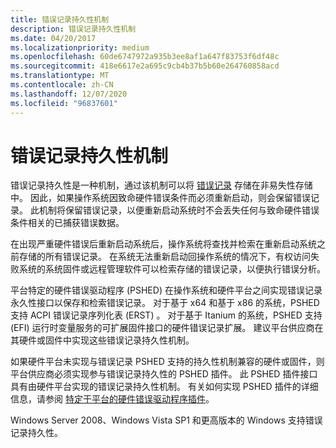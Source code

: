 ```yaml
---
title: 错误记录持久性机制
description: 错误记录持久性机制
ms.date: 04/20/2017
ms.localizationpriority: medium
ms.openlocfilehash: 60de6747972a935b3ee8af1a647f83753f6df48c
ms.sourcegitcommit: 418e6617e2a695c9cb4b37b5b60e264760858acd
ms.translationtype: MT
ms.contentlocale: zh-CN
ms.lasthandoff: 12/07/2020
ms.locfileid: "96837601"
---
```

# <a name="error-record-persistence-mechanism"></a>错误记录持久性机制


错误记录持久性是一种机制，通过该机制可以将 [错误记录](error-records.md) 存储在非易失性存储中。 因此，如果操作系统因致命硬件错误条件而必须重新启动，则会保留错误记录。 此机制将保留错误记录，以便重新启动系统时不会丢失任何与致命硬件错误条件相关的已捕获错误数据。

在出现严重硬件错误后重新启动系统后，操作系统将查找并检索在重新启动系统之前存储的所有错误记录。 在系统无法重新启动回操作系统的情况下，有权访问失败系统的系统固件或远程管理软件可以检索存储的错误记录，以便执行错误分析。

平台特定的硬件错误驱动程序 (PSHED) 在操作系统和硬件平台之间实现错误记录永久性接口以保存和检索错误记录。 对于基于 x64 和基于 x86 的系统，PSHED 支持 ACPI 错误记录序列化表 (ERST) 。 对于基于 Itanium 的系统，PSHED 支持 (EFI) 运行时变量服务的可扩展固件接口的硬件错误记录扩展。 建议平台供应商在其硬件或固件中实现这些错误记录持久性机制。

如果硬件平台未实现与错误记录 PSHED 支持的持久性机制兼容的硬件或固件，则平台供应商必须实现参与错误记录持久性的 PSHED 插件。 此 PSHED 插件接口具有由硬件平台实现的错误记录持久性机制。 有关如何实现 PSHED 插件的详细信息，请参阅 [特定于平台的硬件错误驱动程序插件](platform-specific-hardware-error-driver-plug-ins2.md)。

Windows Server 2008、Windows Vista SP1 和更高版本的 Windows 支持错误记录持久性。

 

 




